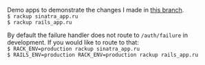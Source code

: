 Demo apps to demonstrate the changes I made in [this branch](https://github.com/omniauth/omniauth/compare/master...BobbyMcWho:make-omniauth-use-post-by-default).  
`$ rackup sinatra_app.ru`  
`$ rackup rails_app.ru`  

By default the failure handler does not route to `/auth/failure` in development. If you would like to route to that:  
`$ RACK_ENV=production rackup sinatra_app.ru`  
`$ RAILS_ENV=production RACK_ENV=production rackup rails_app.ru`  
